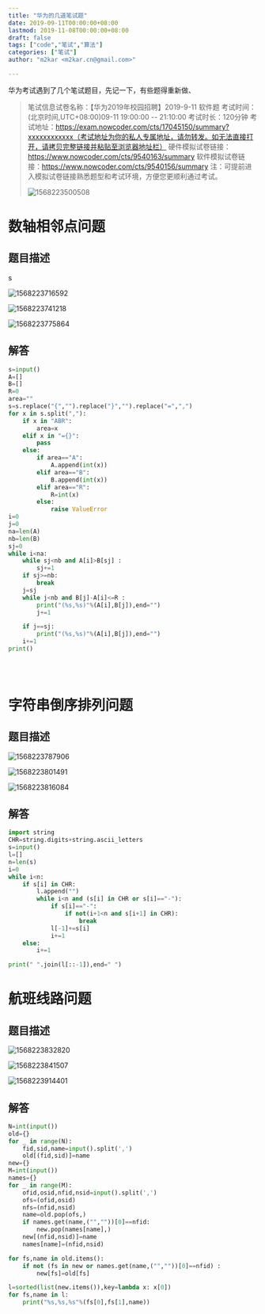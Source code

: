 ```yaml
---
title: "华为的几道笔试题"
date: 2019-09-11T00:00:00+08:00
lastmod: 2019-11-08T00:00:00+08:00
draft: false
tags: ["code","笔试","算法"]
categories: ["笔试"]
author: "m2kar <m2kar.cn@gmail.com>"

---
```


华为考试遇到了几个笔试题目，先记一下，有些题得重新做、
>笔试信息试卷名称：【华为2019年校园招聘】2019-9-11 软件题
>考试时间：(北京时间,UTC+08:00)09-11 19:00:00 -- 21:10:00
>考试时长：120分钟
>考试地址：https://exam.nowcoder.com/cts/17045150/summary?xxxxxxxxxxxx（考试地址为你的私人专属地址，请勿转发。如无法直接打开，请拷贝完整链接并粘贴至浏览器地址栏）
>硬件模拟试卷链接：https://www.nowcoder.com/cts/9540163/summary
>软件模拟试卷链接：https://www.nowcoder.com/cts/9540156/summary
>注：可提前进入模拟试卷链接熟悉题型和考试环境，方便您更顺利通过考试。
>
>![1568223500508](1568223500508.png)

# 数轴相邻点问题
## 题目描述

s

![1568223716592](1568223716592.png)

![1568223741218](1568223741218.png)

![1568223775864](1568223775864.png)
## 解答
```python
s=input()
A=[]
B=[]
R=0
area=""
s=s.replace("{","").replace("}","").replace("=",",")
for x in s.split(","):
    if x in "ABR":
        area=x
    elif x in "={}":
        pass
    else:
        if area=="A":
            A.append(int(x))
        elif area=="B":
            B.append(int(x))
        elif area=="R":
            R=int(x)
        else:
            raise ValueError
i=0
j=0
na=len(A)
nb=len(B)
sj=0
while i<na:
    while sj<nb and A[i]>B[sj] :
        sj+=1
    if sj>=nb:
        break
    j=sj
    while j<nb and B[j]-A[i]<=R :
        print("(%s,%s)"%(A[i],B[j]),end="")
        j+=1

    if j==sj:
        print("(%s,%s)"%(A[i],B[j]),end="")
    i+=1
print()
        
    
    


```

# 字符串倒序排列问题
## 题目描述
![1568223787906](1568223787906.png)

![1568223801491](1568223801491.png)

![1568223816084](1568223816084.png)
## 解答
```python
import string
CHR=string.digits+string.ascii_letters
s=input()
l=[]
n=len(s)
i=0
while i<n:
    if s[i] in CHR:
        l.append("")
        while i<n and (s[i] in CHR or s[i]=="-"):
            if s[i]=="-":
                if not(i+1<n and s[i+1] in CHR):
                    break
            l[-1]+=s[i]
            i+=1
    else:
        i+=1

print(" ".join(l[::-1]),end=" ")
```
# 航班线路问题
## 题目描述
![1568223832820](1568223832820.png)

![1568223841507](1568223841507.png)

![1568223914401](1568223914401.png)
## 解答
```python
N=int(input())
old={}
for _ in range(N):
    fid,sid,name=input().split(',')
    old[(fid,sid)]=name
new={}
M=int(input())
names={}
for _ in range(M):
    ofid,osid,nfid,nsid=input().split(',')
    ofs=(ofid,osid)
    nfs=(nfid,nsid)
    name=old.pop(ofs,)
    if names.get(name,("",""))[0]==nfid:
        new.pop(names[name],)
    new[(nfid,nsid)]=name
    names[name]=(nfid,nsid)

for fs,name in old.items():
    if not (fs in new or names.get(name,("",""))[0]==nfid) :
        new[fs]=old[fs]

l=sorted(list(new.items()),key=lambda x: x[0])
for fs,name in l:
    print("%s,%s,%s"%(fs[0],fs[1],name))

```